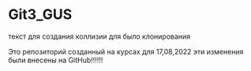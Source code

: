 # Git3_GUS
текст для создания коллизии
для было клонирования

Это репозиторий созданный на курсах для 17,08,2022
эти изменения были внесены на GitHub!!!!!!
